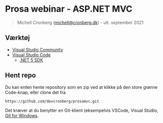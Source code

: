 # Prosa webinar - ASP.NET MVC

> Michell Cronberg (michell@cronberg.dk) - ult. september 2021

## Værktøj

- [Visual Studio Community](https://visualstudio.microsoft.com/vs/community/)
- [Visual Studio Code](https://code.visualstudio.com/)
  - [.NET 5 SDK](https://dotnet.microsoft.com/download/dotnet/5.0)

## Hent repo

Du kan enten hente repository som en zip ved at klikke på den store grønne Code-knap, eller clone det fra

```
https://github.com/devcronberg/prosamvc.git
```

Det kræver at du benytter en Git-klient (eksempelvis VSCode, Visual Studio, [Git for Windows](https://gitforwindows.org/).
